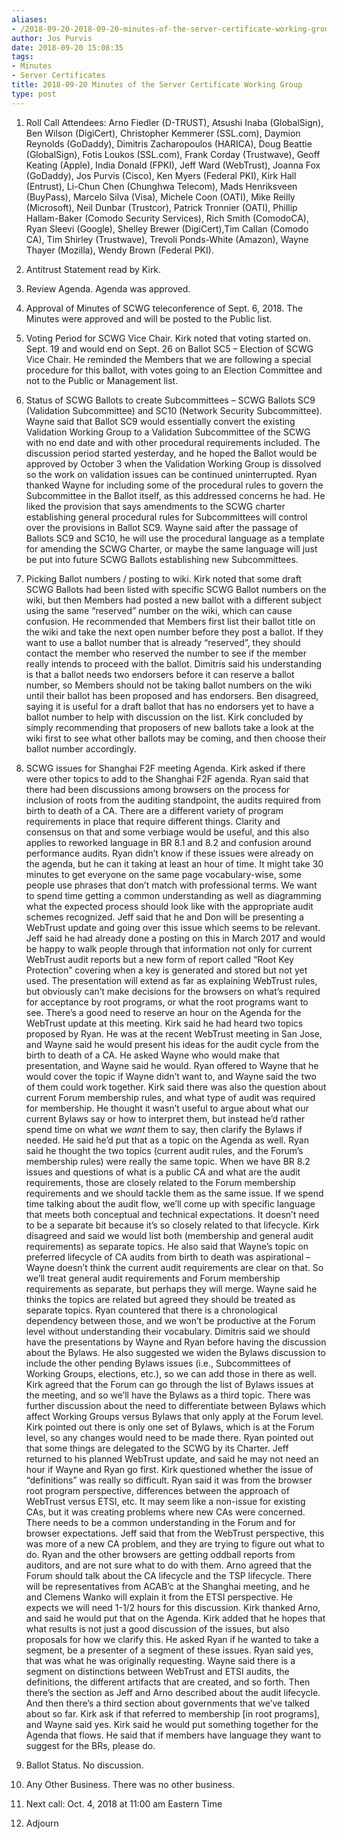 ```yaml
---
aliases:
- /2018-09-20-2018-09-20-minutes-of-the-server-certificate-working-group/
author: Jos Purvis
date: 2018-09-20 15:08:35
tags:
- Minutes
- Server Certificates
title: 2018-09-20 Minutes of the Server Certificate Working Group
type: post
---
```


1. Roll Call
   Attendees: Arno Fiedler (D-TRUST), Atsushi Inaba (GlobalSign), Ben Wilson (DigiCert), Christopher Kemmerer (SSL.com), Daymion Reynolds (GoDaddy), Dimitris Zacharopoulos (HARICA), Doug Beattie (GlobalSign), Fotis Loukos (SSL.com), Frank Corday (Trustwave), Geoff Keating (Apple), India Donald (FPKI), Jeff Ward (WebTrust), Joanna Fox (GoDaddy), Jos Purvis (Cisco), Ken Myers (Federal PKI), Kirk Hall (Entrust), Li-Chun Chen (Chunghwa Telecom), Mads Henriksveen (BuyPass), Marcelo Silva (Visa), Michele Coon (OATI), Mike Reilly (Microsoft), Neil Dunbar (Trustcor), Patrick Tronnier (OATI), Phillip Hallam-Baker (Comodo Security Services), Rich Smith (ComodoCA), Ryan Sleevi (Google), Shelley Brewer (DigiCert),Tim Callan (Comodo CA), Tim Shirley (Trustwave), Trevoli Ponds-White (Amazon), Wayne Thayer (Mozilla), Wendy Brown (Federal PKI).

1. Antitrust Statement read by Kirk.

1. Review Agenda. Agenda was approved.

1. Approval of Minutes of SCWG teleconference of Sept. 6, 2018. The Minutes were approved and will be posted to the Public list.

1. Voting Period for SCWG Vice Chair. Kirk noted that voting started on. Sept. 19 and would end on Sept. 26 on Ballot SC5 – Election of SCWG Vice Chair. He reminded the Members that we are following a special procedure for this ballot, with votes going to an Election Committee and not to the Public or Management list.

1. Status of SCWG Ballots to create Subcommittees – SCWG Ballots SC9 (Validation Subcommittee) and SC10 (Network Security Subcommittee). Wayne said that Ballot SC9 would essentially convert the existing Validation Working Group to a Validation Subcommittee of the SCWG with no end date and with other procedural requirements included. The discussion period started yesterday, and he hoped the Ballot would be approved by October 3 when the Validation Working Group is dissolved so the work on validation issues can be continued uninterrupted.
   Ryan thanked Wayne for including some of the procedural rules to govern the Subcommittee in the Ballot itself, as this addressed concerns he had. He liked the provision that says amendments to the SCWG charter establishing general procedural rules for Subcommittees will control over the provisions in Ballot SC9. Wayne said after the passage of Ballots SC9 and SC10, he will use the procedural language as a template for amending the SCWG Charter, or maybe the same language will just be put into future SCWG Ballots establishing new Subcommittees.

1. Picking Ballot numbers / posting to wiki. Kirk noted that some draft SCWG Ballots had been listed with specific SCWG Ballot numbers on the wiki, but then Members had posted a new ballot with a different subject using the same “reserved” number on the wiki, which can cause confusion. He recommended that Members first list their ballot title on the wiki and take the next open number before they post a ballot. If they want to use a ballot number that is already “reserved”, they should contact the member who reserved the number to see if the member really intends to proceed with the ballot.
   Dimitris said his understanding is that a ballot needs two endorsers before it can reserve a ballot number, so Members should not be taking ballot numbers on the wiki until their ballot has been proposed and has endorsers. Ben disagreed, saying it is useful for a draft ballot that has no endorsers yet to have a ballot number to help with discussion on the list. Kirk concluded by simply recommending that proposers of new ballots take a look at the wiki first to see what other ballots may be coming, and then choose their ballot number accordingly.

1. SCWG issues for Shanghai F2F meeting Agenda. Kirk asked if there were other topics to add to the Shanghai F2F agenda. Ryan said that there had been discussions among browsers on the process for inclusion of roots from the auditing standpoint, the audits required from birth to death of a CA. There are a different variety of program requirements in place that require different things. Clarity and consensus on that and some verbiage would be useful, and this also applies to reworked language in BR 8.1 and 8.2 and confusion around performance audits.
   Ryan didn’t know if these issues were already on the agenda, but he can it taking at least an hour of time. It might take 30 minutes to get everyone on the same page vocabulary-wise, some people use phrases that don’t match with professional terms. We want to spend time getting a common understanding as well as diagramming what the expected process should look like with the appropriate audit schemes recognized.
   Jeff said that he and Don will be presenting a WebTrust update and going over this issue which seems to be relevant. Jeff said he had already done a posting on this in March 2017 and would be happy to walk people through that information not only for current WebTrust audit reports but a new form of report called “Root Key Protection” covering when a key is generated and stored but not yet used. The presentation will extend as far as explaining WebTrust rules, but obviously can’t make decisions for the browsers on what’s required for acceptance by root programs, or what the root programs want to see. There’s a good need to reserve an hour on the Agenda for the WebTrust update at this meeting.
   Kirk said he had heard two topics proposed by Ryan. He was at the recent WebTrust meeting in San Jose, and Wayne said he would present his ideas for the audit cycle from the birth to death of a CA. He asked Wayne who would make that presentation, and Wayne said he would. Ryan offered to Wayne that he would cover the topic if Wayne didn’t want to, and Wayne said the two of them could work together.
   Kirk said there was also the question about current Forum membership rules, and what type of audit was required for membership. He thought it wasn’t useful to argue about what our current Bylaws say or how to interpret them, but instead he’d rather spend time on what we _want_ them to say, then clarify the Bylaws if needed. He said he’d put that as a topic on the Agenda as well.
   Ryan said he thought the two topics (current audit rules, and the Forum’s membership rules) were really the same topic. When we have BR 8.2 issues and questions of what is a public CA and what are the audit requirements, those are closely related to the Forum membership requirements and we should tackle them as the same issue. If we spend time talking about the audit flow, we’ll come up with specific language that meets both conceptual and technical expectations. It doesn’t need to be a separate bit because it’s so closely related to that lifecycle.
   Kirk disagreed and said we would list both (membership and general audit requirements) as separate topics. He also said that Wayne’s topic on preferred lifecycle of CA audits from birth to death was aspirational – Wayne doesn’t think the current audit requirements are clear on that. So we’ll treat general audit requirements and Forum membership requirements as separate, but perhaps they will merge.
   Wayne said he thinks the topics are related but agreed they should be treated as separate topics.
   Ryan countered that there is a chronological dependency between those, and we won’t be productive at the Forum level without understanding their vocabulary.
   Dimitris said we should have the presentations by Wayne and Ryan before having the discussion about the Bylaws. He also suggested we widen the Bylaws discussion to include the other pending Bylaws issues (i.e., Subcommittees of Working Groups, elections, etc.), so we can add those in there as well.
   Kirk agreed that the Forum can go through the list of Bylaws issues at the meeting, and so we’ll have the Bylaws as a third topic.
   There was further discussion about the need to differentiate between Bylaws which affect Working Groups versus Bylaws that only apply at the Forum level. Kirk pointed out there is only one set of Bylaws, which is at the Forum level, so any changes would need to be made there. Ryan pointed out that some things are delegated to the SCWG by its Charter.
   Jeff returned to his planned WebTrust update, and said he may not need an hour if Wayne and Ryan go first. Kirk questioned whether the issue of “definitions” was really so difficult. Ryan said it was from the browser root program perspective, differences between the approach of WebTrust versus ETSI, etc. It may seem like a non-issue for existing CAs, but it was creating problems where new CAs were concerned. There needs to be a common understanding in the Forum and for browser expectations.
   Jeff said that from the WebTrust perspective, this was more of a new CA problem, and they are trying to figure out what to do. Ryan and the other browsers are getting oddball reports from auditors, and are not sure what to do with them.
   Arno agreed that the Forum should talk about the CA lifecycle and the TSP lifecycle. There will be representatives from ACAB’c at the Shanghai meeting, and he and Clemens Wanko will explain it from the ETSI perspective. He expects we will need 1-1/2 hours for this discussion. Kirk thanked Arno, and said he would put that on the Agenda.
   Kirk added that he hopes that what results is not just a good discussion of the issues, but also proposals for how we clarify this. He asked Ryan if he wanted to take a segment, be a presenter of a segment of these issues. Ryan said yes, that was what he was originally requesting.
   Wayne said there is a segment on distinctions between WebTrust and ETSI audits, the definitions, the different artifacts that are created, and so forth. Then there’s the section as Jeff and Arno described about the audit lifecycle. And then there’s a third section about governments that we’ve talked about so far. Kirk ask if that referred to membership \[in root programs\], and Wayne said yes.
   Kirk said he would put something together for the Agenda that flows. He said that if members have language they want to suggest for the BRs, please do.

1. Ballot Status. No discussion.

1. Any Other Business. There was no other business.

1. Next call: Oct. 4, 2018 at 11:00 am Eastern Time

1. Adjourn